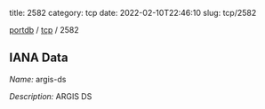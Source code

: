 title: 2582
category: tcp
date: 2022-02-10T22:46:10
slug: tcp/2582

[portdb](/) / [tcp](/category/tcp.html) / 2582


## IANA Data

_Name:_ argis-ds

_Description:_ ARGIS DS


